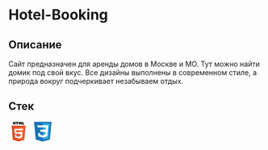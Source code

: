 # Hotel-Booking

## Описание 

Сайт предназначен для аренды домов в Москве и МО.
Тут можно найти домик под свой вкус.
Все дизайны выполнены в современном стиле, а природа вокруг подчеркивает незабываем отдых. 

## Стек

   <div>
     <img src="https://github.com/devicons/devicon/blob/master/icons/html5/html5-original-wordmark.svg" title="HTML 5" alt="HTML 5" width="40" height="40"/>&nbsp;
     <img src="https://github.com/devicons/devicon/blob/master/icons/css3/css3-original.svg" title="CSS 3" alt="CSS 3" width="40" height="40"/>&nbsp;
   </div>
